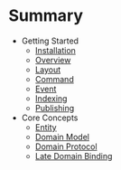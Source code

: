 # Summary

* Getting Started
  * [Installation](getting_started/install.md)
  * [Overview](getting_started/overview.md)
  * [Layout](getting_started/layout.md)
  * [Command](getting_started/command.md)
  * [Event](getting_started/event.md)
  * [Indexing](getting_started/indexing.md)
  * [Publishing](getting_started/publishing.md)
* Core Concepts
  * [Entity](core_concepts/entity.md)
  * [Domain Model](core_concepts/domain_model.md)
  * [Domain Protocol](core_concepts/domain_protocol.md)
  * [Late Domain Binding](core_concepts/late_domain_binding.md)
